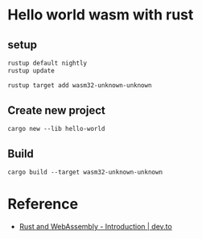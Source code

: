 # Hello world wasm with rust

## setup

```bash
rustup default nightly
rustup update

rustup target add wasm32-unknown-unknown
```

## Create new project

```
cargo new --lib hello-world
```

## Build

```
cargo build --target wasm32-unknown-unknown
```


# Reference

* [Rust and WebAssembly - Introduction | dev.to](https://dev.to/sendilkumarn/rust-and-webassembly-for-masses-introduction-1034)